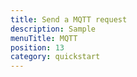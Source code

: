 ```yaml
---
title: Send a MQTT request
description: Sample
menuTitle: MQTT
position: 13
category: quickstart
---
```

